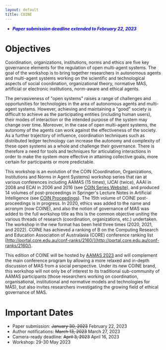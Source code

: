 ```yaml
---
layout: default
title: COINE
---
```


* __*<span style="color:blue">Paper submission deadline extended to February 22, 2023 </span>*__ 

# Objectives

Coordination, organizations, institutions, norms and ethics are five key governance elements for the regulation of open multi-agent systems. The goal of the workshop is to bring together researchers in autonomous agents and multi-agent systems working on the scientific and technological aspects of social coordination, organizational theory, normative MAS, artificial or electronic institutions, norm-aware and ethical agents.

The pervasiveness of "open systems" raises a range of challenges and opportunities for technologies in the area of autonomous agents and multi-agent systems. However, achieving and maintaining a "good" society is difficult to achieve as the participating entities (including human users), their modes of interaction or the intended purpose of the system may change over time. Moreover, in the case of open multi-agent systems, the autonomy of the agents can work against the effectiveness of the society. As a further trajectory of influence, coordination techniques such as distributed ledger technology can increase the autonomy and complexity of these open systems as a whole and challenge their governance. There is therefore a need for tools and techniques for articulating interactions in order to make the system more effective in attaining collective goals, more certain for participants or more predictable.

This workshop is an evolution of the COIN (Coordination, Organizations, Institutions and Norms in Agent Systems) workshop series that ran at various conferences including AAMAS (15 times), IJCAI (twice), AAAI in 2008 and ECAI in 2006 and 2016 (see [COIN Series Website](http://www2.pcs.usp.br/~coin)), and produced 14 volumes of post-proceedings in Springer's Lecture Notes in Artificial Intelligence (see [COIN Proceedings](https://www2.pcs.usp.br/~coin/coin_springer.html)). The 15th volume of COINE post-proceedings is in progress.  In 2020, ethics was added to the name and acronym (now COINE), and also the notion of governance of MAS was added to the full workshop title as this is the common objective uniting the various threads of research (coordination, organizations, etc.) undertaken. The workshop in the new format has been held three times (2020, 2021, and 2022). COINE has achieved a ranking of B on the Computing Research and Education Association of Australasia (CORE) conference ranking list [http://portal.core.edu.au/conf-ranks/2160/](http://portal.core.edu.au/conf-ranks/2160/). 

This edition of COINE will be hosted by [AAMAS 2023](https://aamas2023.soton.ac.uk/) and will complement the main conference program by allowing a more relaxed and in-depth discussion of MAS from a social perspective. Under its new COINE brand, this workshop will not only be of interest to its traditional sub-community of AAMAS participants (those researchers working on coordination, organisational, institutional and normative models and technologies for MAS), but also invites researchers investigating the growing field of ethical governance of MAS.


# Important Dates
- Paper submission: ~~January 30, 2023~~ February 22, 2023
- Author notifications: ~~March 13, 2023~~ March 27, 2023
- Camera-ready deadline: ~~April 3, 2023~~ April 16, 2023
- Workshop: 29-30 May 2023
